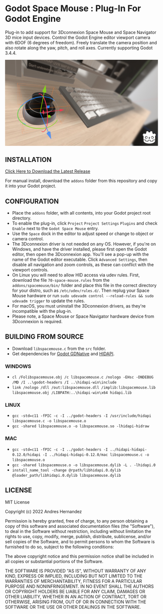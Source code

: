 # Godot Space Mouse : Plug-In For Godot Engine
Plug-in to add support for 3Dconnexion Space Mouse and Space Navigator 3D mice input devices. Control the Godot Engine editor viewport camera with 6DOF (6 degrees of freedom). Freely translate the camera position and also rotate along the yaw, pitch, and roll axes. Currently supporting Godot 3.4.4.

![Screenshot](screenshots/Godot_Space_Mouse_Promo.jpg)

## INSTALLATION

[Click Here to Download the Latest Release](https://github.com/cybereality/godot-space-mouse/releases/latest)

For manual install, download the `addons` folder from this repository and copy it into your Godot project.

## CONFIGURATION

* Place the `addons` folder, with all contents, into your Godot project root directory.
* To enable the plug-in, click `Project` `Project Settings` `Plugins` and check `Enable` next to the `Godot Space Mouse` entry.
* Use the `Space` dock in the editor to adjust speed or change to object or camera control.
* The 3Dconnexion driver is not needed on any OS. However, if you're on Windows, and have the driver installed, please first open the Godot editor, then open the 3Dconnexion app. You'll see a pop-up with the name of the Godot editor executable. Click `Advanced Settings`, then disable all navigation and zoom controls, as these can conflict with the viewport controls.
* On Linux you will need to allow HID access via udev rules. First, download the file `70-space-mouse.rules` from the `addons/spacemouse/bin/` folder and place this file in the correct directory for your distro, such as `/etc/udev/rules.d/`. Then replug your Space Mouse hardware or run `sudo udevadm control --reload-rules && sudo udevadm trigger` to update the rules.
* For macOS, you must uninstall the 3Dconnexion drivers, as they're incompatible with the plug-in.
* Please note, a Space Mouse or Space Navigator hardware device from 3Dconnexion is required.

## BUILDING FROM SOURCE

* Download `libspacemouse.c` from the `src` folder.
* Get dependencies for [Godot GDNative](https://docs.godotengine.org/en/stable/tutorials/scripting/gdnative/gdnative_c_example.html) and [HIDAPI](https://github.com/libusb/hidapi). 

### WINDOWS

* `cl /Folibspacemouse.obj /c libspacemouse.c /nologo -EHsc -DNDEBUG /MD /I ..\godot-headers /I ..\hidapi-win\include`
* `link /nologo /dll /out:libspacemouse.dll /implib:libspacemouse.lib libspacemouse.obj /LIBPATH:..\hidapi-win\x64 hidapi.lib`

### LINUX

* `gcc -std=c11 -fPIC -c -I ../godot-headers -I /usr/include/hidapi libspacemouse.c -o libspacemouse.o`
* `gcc -shared libspacemouse.o -o libspacemouse.so -lhidapi-hidraw`

### MAC

* `gcc -std=c11 -fPIC -c -I ../godot-headers -I ../hidapi-hidapi-0.12.0/hidapi -I ../hidapi-hidapi-0.12.0/mac libspacemouse.c -o libspacemouse.o`
* `gcc -shared libspacemouse.o -o libspacemouse.dylib -L . -lhidapi.0`
* `install_name_tool -change @rpath/libhidapi.0.dylib @loader_path/libhidapi.0.dylib libspacemouse.dylib`

## LICENSE

MIT License

Copyright (c) 2022 Andres Hernandez

Permission is hereby granted, free of charge, to any person obtaining a copy
of this software and associated documentation files (the "Software"), to deal
in the Software without restriction, including without limitation the rights
to use, copy, modify, merge, publish, distribute, sublicense, and/or sell
copies of the Software, and to permit persons to whom the Software is
furnished to do so, subject to the following conditions:

The above copyright notice and this permission notice shall be included in all
copies or substantial portions of the Software.

THE SOFTWARE IS PROVIDED "AS IS", WITHOUT WARRANTY OF ANY KIND, EXPRESS OR
IMPLIED, INCLUDING BUT NOT LIMITED TO THE WARRANTIES OF MERCHANTABILITY,
FITNESS FOR A PARTICULAR PURPOSE AND NONINFRINGEMENT. IN NO EVENT SHALL THE
AUTHORS OR COPYRIGHT HOLDERS BE LIABLE FOR ANY CLAIM, DAMAGES OR OTHER
LIABILITY, WHETHER IN AN ACTION OF CONTRACT, TORT OR OTHERWISE, ARISING FROM,
OUT OF OR IN CONNECTION WITH THE SOFTWARE OR THE USE OR OTHER DEALINGS IN THE
SOFTWARE.
